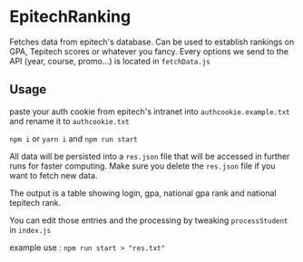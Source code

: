 # EpitechRanking

Fetches data from epitech's database. Can be used to establish rankings on GPA, Tepitech scores or whatever you fancy.
Every options we send to the API (year, course, promo...) is located in `fetchData.js`

## Usage
paste your auth cookie from epitech's intranet 
into `authcookie.example.txt` and  rename it to `authcookie.txt`

`npm i` or `yarn i` and `npm run start`

All data will be persisted into a `res.json` file that will be accessed in further runs for faster computing. Make sure you delete the `res.json` file if you want to fetch new data.

The output is a table showing login, gpa, national gpa rank and national tepitech rank.

You can edit those entries and the processing by tweaking `processStudent` in `index.js`

example use : `npm run start > "res.txt"`
